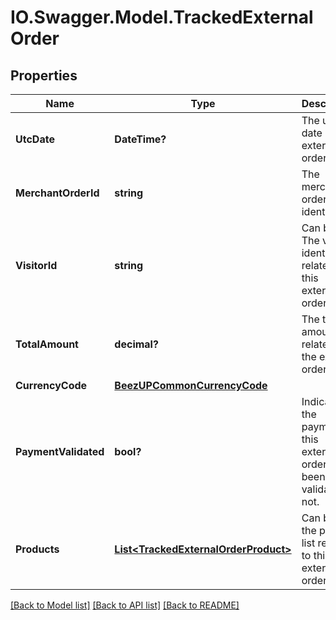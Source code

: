 # IO.Swagger.Model.TrackedExternalOrder
## Properties

Name | Type | Description | Notes
------------ | ------------- | ------------- | -------------
**UtcDate** | **DateTime?** | The utc date of the external order. | 
**MerchantOrderId** | **string** | The merchant order identifier | 
**VisitorId** | **string** | Can be null. The visitor identifier related to this external order | [optional] 
**TotalAmount** | **decimal?** | The total amount related to the external order. | 
**CurrencyCode** | [**BeezUPCommonCurrencyCode**](BeezUPCommonCurrencyCode.md) |  | 
**PaymentValidated** | **bool?** | Indicate if the payment of this external order has been validated or not. | 
**Products** | [**List&lt;TrackedExternalOrderProduct&gt;**](TrackedExternalOrderProduct.md) | Can be null. the product list related to this external order. | [optional] 

[[Back to Model list]](../README.md#documentation-for-models) [[Back to API list]](../README.md#documentation-for-api-endpoints) [[Back to README]](../README.md)

